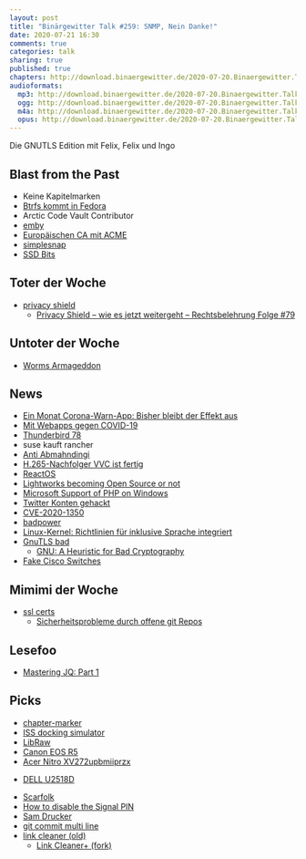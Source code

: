 ```yaml
---
layout: post
title: "Binärgewitter Talk #259: SNMP, Nein Danke!"
date: 2020-07-21 16:30
comments: true
categories: talk
sharing: true
published: true
chapters: http://download.binaergewitter.de/2020-07-20.Binaergewitter.Talk.259.chapters.txt
audioformats:
  mp3: http://download.binaergewitter.de/2020-07-20.Binaergewitter.Talk.259.mp3
  ogg: http://download.binaergewitter.de/2020-07-20.Binaergewitter.Talk.259.ogg
  m4a: http://download.binaergewitter.de/2020-07-20.Binaergewitter.Talk.259.m4a
  opus: http://download.binaergewitter.de/2020-07-20.Binaergewitter.Talk.259.opus
---
```

Die GNUTLS Edition mit Felix, Felix und Ingo

## Blast from the Past
- Keine Kapitelmarken
- [Btrfs kommt in Fedora]( https://www.phoronix.com/scan.php?page=news_item&px=Fedora-33-Btrfs-Desktop-Approve )
- Arctic Code Vault Contributor
- [emby](https://emby.media/)
- [Europäischen CA mit ACME](https://www.buypass.com/ssl/products/acme)
- [simplesnap](https://github.com/jgoerzen/simplesnap)
- [SSD Bits]( http://blog.binaergewitter.de/2020/07/07/binaergewitter-talk-number-258-linus-auf-dem-desktop/#isso-1776 )

## Toter der Woche
- [privacy shield]( https://netzpolitik.org/2020/datentransfers-eu-gericht-zerschlaegt-privacy-shield/ )
  * [Privacy Shield – wie es jetzt weitergeht – Rechtsbelehrung Folge #79](https://rechtsbelehrung.com/privacy-shield-wie-es-jetzt-weitergeht-rechtsbelehrung-folge-79/)

## Untoter der Woche
- [Worms Armageddon]( https://www.heise.de/news/Worms-Armageddon-Neues-Update-21-Jahre-nach-Release-4848029.html )

## News

- [Ein Monat Corona-Warn-App: Bisher bleibt der Effekt aus](https://www.heise.de/news/Ein-Monat-Corona-Warn-App-Bisher-bleibt-der-Effekt-aus-4846827.html )
- [Mit Webapps gegen COVID-19](https://modzero.com/modlog/archives/2020/07/06/mit_webapps_gegen_covid-19/index.html)
- [Thunderbird 78](https://blog.thunderbird.net/2020/07/whats-new-in-thunderbird-78/)
- suse kauft rancher
- [Anti Abmahndingi]( https://www.heise.de/news/DSGVO-Co-Koalition-einigt-sich-auf-Gesetz-gegen-Abmahnmissbrauch-4843676.html )
- [H.265-Nachfolger VVC ist fertig](https://www.golem.de/news/videocodec-h-265-nachfolger-vvc-ist-fertig-2007-149477.html)
- [ReactOS]( https://www.theregister.com/2020/07/16/reactos_project_milestone/ )
- [Lightworks becoming Open Source or not](https://www.lwks.com/index.php?option=com_kunena&func=view&catid=20&id=221858&Itemid=81#222135 )
- [Microsoft Support of PHP on Windows](https://externals.io/message/110907 )
- [Twitter Konten gehackt]( https://www.heise.de/news/Bitcoin-Betrugswelle-Twitter-bestaetigt-unbefugten-Zugriff-auf-45-Nutzerkonten-4847104.html )
- [CVE-2020-1350]( https://blog.zsec.uk/cve-2020-1350-research/ )
- [badpower]( https://tech.slashdot.org/story/20/07/20/1624200/badpower-attack-corrupts-fast-chargers-to-melt-or-set-your-device-on-fire )
- [Linux-Kernel: Richtlinien für inklusive Sprache integriert](https://www.heise.de/news/Linux-Kernel-Richtlinien-fuer-inklusive-Sprache-integriert-4841600.html )
- [GnuTLS bad]( https://www.theregister.com/2020/06/10/gnutls_patches_security_hole/ )
  * [GNU: A Heuristic for Bad Cryptography](https://soatok.blog/2020/07/08/gnu-a-heuristic-for-bad-cryptography/ )
- [Fake Cisco Switches]( https://www.servethehome.com/fake-cisco-switches-in-the-supply-chain-uncovered/ )


## Mimimi der Woche
- [ssl certs](https://twitter.com/HorayNarea/status/1285096137830150144 )
  * [Sicherheitsprobleme durch offene git Repos](https://www.heise.de/ct/artikel/Massive-Sicherheitsprobleme-durch-offene-Git-Repositorys-4795181.html )

## Lesefoo
- [Mastering JQ: Part 1](https://codefaster.substack.com/p/mastering-jq-part-1-59c )


## Picks
- [chapter-marker]( https://github.com/makefu/chapter-marker )
- [ISS docking simulator](https://iss-sim.spacex.com/ )
- [LibRaw](https://github.com/LibRaw/LibRaw )
- [Canon EOS R5](https://www.kenrockwell.com/canon/eos-r/r5.htm )
- [Acer Nitro XV272upbmiiprzx]( https://www.notebooksbilliger.de/tft+monitore/acer+nitro+xv272upbmiiprzx+429492/action/productpopup/location/product/is_student_product/0 )
 * [DELL U2518D]( https://amzn.to/32GsHtK )
- [Scarfolk]( https://scarfolk.blogspot.com/2013/05/the-dont-campaign-and-kak-1973.html )
- [How to disable the Signal PIN](https://chaos.social/@infosechandbook/104488470835260293)
- [Sam Drucker](https://github.com/dlangille/SamDrucker)
- [git commit multi line](https://twitter.com/stefanjudis/status/1280762105109544960)
- [link cleaner (old)]( https://addons.mozilla.org/en-US/firefox/addon/link-cleaner/ )
  * [Link Cleaner+ (fork)]( https://github.com/apiraino/link_cleaner ) 
